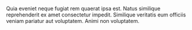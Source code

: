 Quia eveniet neque fugiat rem quaerat ipsa est. Natus similique reprehenderit ex amet consectetur impedit. Similique veritatis eum officiis veniam pariatur aut voluptatem. Animi non voluptatem.